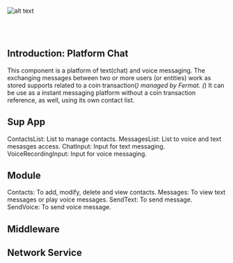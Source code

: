 ![alt text](https://github.com/bitDubai/media-kit/blob/master/Readme%20Image/Fermat%20Logotype/Fermat_Logo_3D.png "Fermat
Logo")

<br><br>
## Introduction: Platform Chat
  This component is a platform of text(chat) and voice messaging. 
  The exchanging messages between two or more users (or entities) work as stored supports related to a coin transaction(*) managed by Fermat.
  (*) It can be use as a instant messaging platform without a coin transaction reference, as well, using its own contact list.
  
## Sup App
  ContactsList: List to manage contacts.
  MessagesList: List to voice and text mesasges access.
  ChatInput: Input for text messaging.
  VoiceRecordingInput: Input for voice messaging.
  
## Module
  Contacts: To add, modify, delete and view contacts.
  Messages: To view text messages or play voice messages. 
  SendText: To send message.
  SendVoice: To send voice message.

## Middleware

## Network Service
